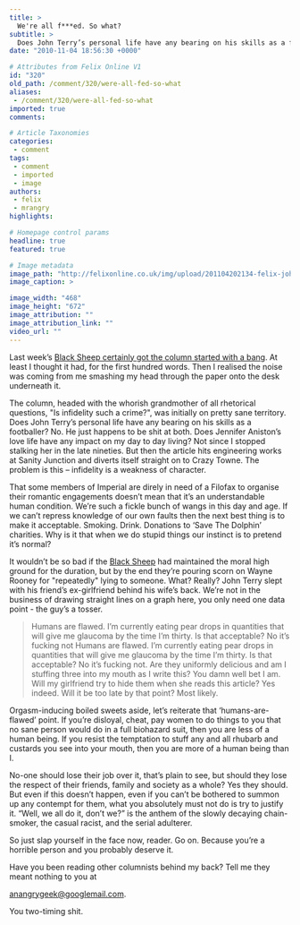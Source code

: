 ```yaml
---
title: >
  We're all f***ed. So what?
subtitle: >
  Does John Terry’s personal life have any bearing on his skills as a footballer? No. He just happens to be shit at both
date: "2010-11-04 18:56:30 +0000"

# Attributes from Felix Online V1
id: "320"
old_path: /comment/320/were-all-fed-so-what
aliases:
 - /comment/320/were-all-fed-so-what
imported: true
comments:

# Article Taxonomies
categories:
 - comment
tags:
 - comment
 - imported
 - image
authors:
 - felix
 - mrangry
highlights:

# Homepage control params
headline: true
featured: true

# Image metadata
image_path: "http://felixonline.co.uk/img/upload/201104202134-felix-john-terry.jpeg"
image_caption: >

image_width: "468"
image_height: "672"
image_attribution: ""
image_attribution_link: ""
video_url: ""
---
```


Last week’s [Black Sheep certainly got the column started with a bang](http://felixonline.co.uk/comment/278/is-infidelity-really-such-a-crime-/). At least I thought it had, for the first hundred words. Then I realised the noise was coming from me smashing my head through the paper onto the desk underneath it.

The column, headed with the whorish grandmother of all rhetorical questions, "Is infidelity such a crime?", was initially on pretty sane territory. Does John Terry’s personal life have any bearing on his skills as a footballer? No. He just happens to be shit at both. Does Jennifer Aniston’s love life have any impact on my day to day living? Not since I stopped stalking her in the late nineties. But then the article hits engineering works at Sanity Junction and diverts itself straight on to Crazy Towne. The problem is this – infidelity is a weakness of character.

That some members of Imperial are direly in need of a Filofax to organise their romantic engagements doesn’t mean that it’s an understandable human condition. We’re such a fickle bunch of wangs in this day and age. If we can’t repress knowledge of our own faults then the next best thing is to make it acceptable. Smoking. Drink. Donations to ‘Save The Dolphin’ charities. Why is it that when we do stupid things our instinct is to pretend it’s normal?

It wouldn’t be so bad if the [Black Sheep](http://www.felixonline.co.uk/?user=blacksheep) had maintained the moral high ground for the duration, but by the end they’re pouring scorn on Wayne Rooney for "repeatedly" lying to someone. What? Really? John Terry slept with his friend’s ex-girlfriend behind his wife’s back. We’re not in the business of drawing straight lines on a graph here, you only need one data point - the guy’s a tosser.
> Humans are flawed. I’m currently eating pear drops in quantities that will give me glaucoma by the time I’m thirty. Is that acceptable? No it’s fucking not
Humans are flawed. I’m currently eating pear drops in quantities that will give me glaucoma by the time I’m thirty. Is that acceptable? No it’s fucking not. Are they uniformly delicious and am I stuffing three into my mouth as I write this? You damn well bet I am. Will my girlfriend try to hide them when she reads this article? Yes indeed. Will it be too late by that point? Most likely.

Orgasm-inducing boiled sweets aside, let’s reiterate that ‘humans-are-flawed’ point. If you’re disloyal, cheat, pay women to do things to you that no sane person would do in a full biohazard suit, then you are less of a human being. If you resist the temptation to stuff any and all rhubarb and custards you see into your mouth, then you are more of a human being than I.

No-one should lose their job over it, that’s plain to see, but should they lose the respect of their friends, family and society as a whole? Yes they should. But even if this doesn’t happen, even if you can’t be bothered to summon up any contempt for them, what you absolutely must not do is try to justify it. “Well, we all do it, don’t we?” is the anthem of the slowly decaying chain-smoker, the casual racist, and the serial adulterer.

So just slap yourself in the face now, reader. Go on. Because you’re a horrible person and you probably deserve it.

Have you been reading other columnists behind my back? Tell me they meant nothing to you at

anangrygeek@googlemail.com.

You two-timing shit.
